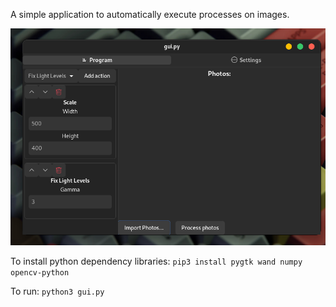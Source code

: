 A simple application to automatically execute processes on images.

![The Program](./screenshot.png)

To install python dependency libraries: 
`pip3 install pygtk wand numpy opencv-python`

To run:
`python3 gui.py`
